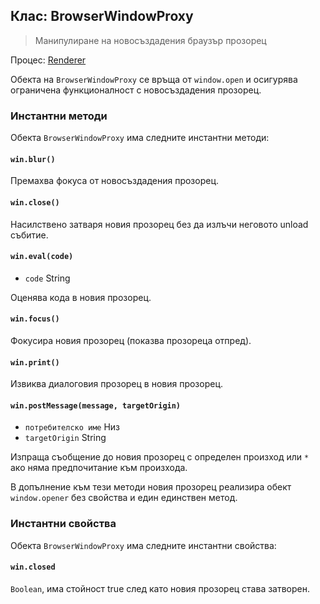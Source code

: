 ## Клас: BrowserWindowProxy

> Манипулиране на новосъздадения браузър прозорец

Процес: [Renderer](../glossary.md#renderer-process)

Обекта на `BrowserWindowProxy` се връща от `window.open` и осигурява ограничена функционалност с новосъздадения прозорец.

### Инстантни методи

Обекта `BrowserWindowProxy` има следните инстантни методи:

#### `win.blur()`

Премахва фокуса от новосъздадения прозорец.

#### `win.close()`

Насилствено затваря новия прозорец без да излъчи неговото unload събитие.

#### `win.eval(code)`

* `code` String

Оценява кода в новия прозорец.

#### `win.focus()`

Фокусира новия прозорец (показва прозореца отпред).

#### `win.print()`

Извиква диалоговия прозорец в новия прозорец.

#### `win.postMessage(message, targetOrigin)`

* `потребителско име` Низ
* `targetOrigin` String

Изпраща съобщение до новия прозорец с определен произход или `*` ако няма предпочитание към произхода.

В допълнение към тези методи новия прозорец реализира обект `window.opener` без свойства и един единствен метод.

### Инстантни свойства

Обекта `BrowserWindowProxy` има следните инстантни свойства:

#### `win.closed`

`Boolean`, има стойност true след като новия прозорец става затворен.
